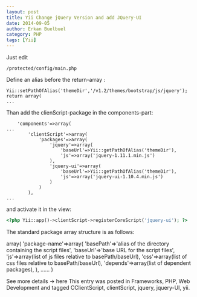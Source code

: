 ```yaml
---
layout: post
title: Yii Change jQuery Version and add JQuery-UI
date: 2014-09-05
author: Erkan Buelbuel
category: PHP
tags: [Yii]
---
```


Just edit

```
/protected/config/main.php
```

Define an alias before the return-array :

```
Yii::setPathOfAlias('themeDir','/v1.2/themes/bootstrap/js/jquery');
return array(
...
```

Than add the clienScript-package in the components-part:

```
    'components'=>array(
...
        'clientScript'=>array(
            'packages'=>array(
                'jquery'=>array(
                    'baseUrl'=>Yii::getPathOfAlias('themeDir'),
                    'js'=>array('jquery-1.11.1.min.js')
                ),
                'jquery-ui'=>array(
                    'baseUrl'=>Yii::getPathOfAlias('themeDir'),
                    'js'=>array('jquery-ui-1.10.4.min.js')
                )
            )
        ),
...
```

and activate it in the view:

```php
<?php Yii::app()->clientScript->registerCoreScript('jquery-ui'); ?>
```
The standard package array structure is as follows:


array(
  'package-name'=>array(
    'basePath'=>'alias of the directory containing the script files',
    'baseUrl'=>'base URL for the script files',
    'js'=>array(list of js files relative to basePath/baseUrl),
    'css'=>array(list of css files relative to basePath/baseUrl),
    'depends'=>array(list of dependent packages),
  ),
  ......
)

See more details -> here
This entry was posted in Frameworks, PHP, Web Development and tagged CClientScript, clientScript, jquery, jquery-UI, yii.
